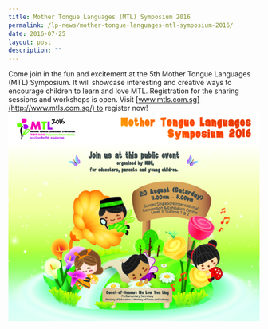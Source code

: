 ```yaml
---
title: Mother Tongue Languages (MTL) Symposium 2016
permalink: /lp-news/mother-tongue-languages-mtl-symposium-2016/
date: 2016-07-25
layout: post
description: ""
---
```


Come join in the fun and excitement at the 5th Mother Tongue Languages (MTL) Symposium. It will showcase interesting and creative ways to encourage children to learn and love MTL. Registration for the sharing sessions and workshops is open. Visit [www.mtls.com.sg](http://www.mtls.com.sg/) to register now!
<br>
<img src="/images/E-Banner300x250px_R2-01.jpg" 
         style="width:600px"
	/>
<br>

